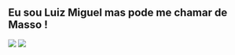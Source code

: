## Eu sou Luiz Miguel mas pode me chamar de Masso !

<a href="https://www.youtube.com/channel/UC_-uuuZbY0AAt9CViNzvc-Q" target="_blank"><img src="https://img.shields.io/badge/YouTube-FF0000?style=for-the-badge&logo=youtube&logoColor=white" target="_blank"></a>
<a href="https://www.instagram.com/luizmiguelrosa_mg" target="_blank"><img src="https://img.shields.io/badge/Instagram-E4405F?style=for-the-badge&logo=instagram&logoColor=white" target="_blank"></a>
